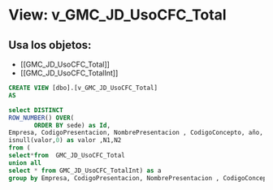# View: v_GMC_JD_UsoCFC_Total

## Usa los objetos:
- [[GMC_JD_UsoCFC_Total]]
- [[GMC_JD_UsoCFC_TotalInt]]

```sql
CREATE VIEW [dbo].[v_GMC_JD_UsoCFC_Total]
AS

select DISTINCT
ROW_NUMBER() OVER(
       ORDER BY sede) as Id,
Empresa, CodigoPresentacion, NombrePresentacion , CodigoConcepto, año, mes, nombreconcepto, sede,
isnull(valor,0) as valor ,N1,N2
from (
select*from  GMC_JD_UsoCFC_Total 
union all
select * from GMC_JD_UsoCFC_TotalInt) as a
group by Empresa, CodigoPresentacion, NombrePresentacion , CodigoConcepto, año, mes, nombreconcepto, sede,valor,N1,N2


```
